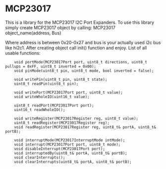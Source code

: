 # MCP23017
This is a library for the MCP23017 I2C Port Expanders.
To use this library simply create MCP23017 object by calling:
    MCP23017 object_name(address, Bus)
    
Where address is between 0x20-0x27 and bus is your actually used i2c bus like hi2c1. After creating object call init() function and enjoy.
List of all usable functions:

		void portMode(MCP23017Port port, uint8_t directions, uint8_t pullups = 0xFF, uint8_t inverted = 0x00);
		void pinMode(uint8_t pin, uint8_t mode, bool inverted = false);

		void writePin(uint8_t pin, uint8_t state);
		uint8_t readPin(uint8_t pin);

		void writePort(MCP23017Port port, uint8_t value);
		void writeWholeIO(uint16_t value);

		uint8_t readPort(MCP23017Port port);
		uint16_t readWholeIO();

		void writeRegister(MCP23017Register reg, uint8_t value);
		uint8_t readRegister(MCP23017Register reg);
		void readRegister(MCP23017Register reg, uint8_t& portA, uint8_t& portB);

		void interruptMode(MCP23017InterruptMode intMode);
		void interrupt(MCP23017Port port, uint8_t mode);
		void disableInterrupt(MCP23017Port port);
		void interruptedBy(uint8_t& portA, uint8_t& portB);
		void clearInterrupts();
		void clearInterrupts(uint8_t& portA, uint8_t& portB);
